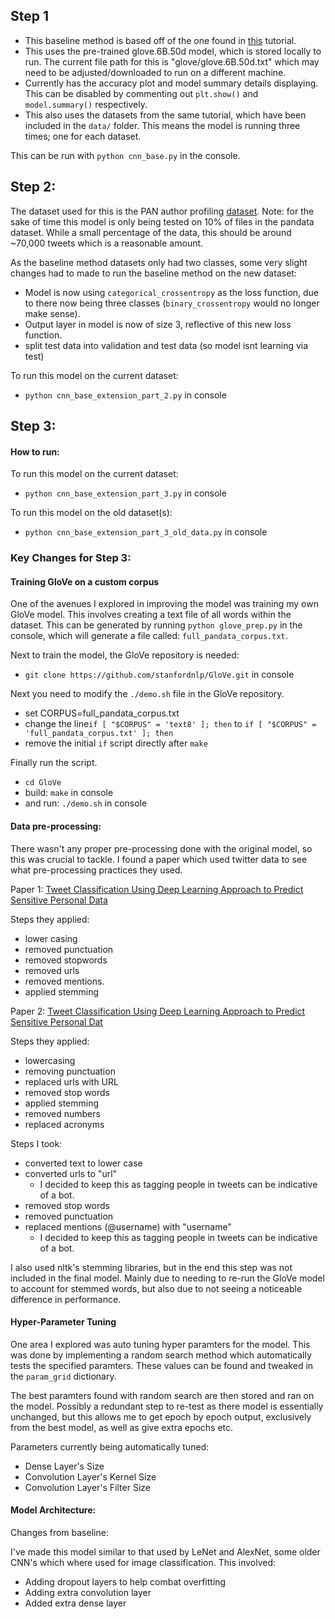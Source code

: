 
## Step 1

- This baseline method is based off of the one found in [this](https://realpython.com/python-keras-text-classification/) tutorial.
- This uses the pre-trained glove.6B.50d model, which is stored locally to run. The current file path for this is "glove/glove.6B.50d.txt" which may need to be adjusted/downloaded to run on a different machine.
- Currently has the accuracy plot and model summary details displaying. This can be disabled by commenting out ```plt.show()``` and ```model.summary()``` respectively.
- This also uses the datasets from the same tutorial, which have been included in the ```data/``` folder. This means the model is running three times; one for each dataset.


This can be run with ```python cnn_base.py``` in the console.

## Step 2:

The dataset used for this is the PAN author profiling [dataset](https://pan.webis.de/clef19/pan19-web/author-profiling.html). Note: for the sake of time this model is only being tested on 10% of files in the pandata dataset. While a small percentage of the data, this should be around ~70,000 tweets which is a reasonable amount.

As the baseline method datasets only had two classes, some very slight changes had to made to run the baseline method on the new dataset:
  - Model is now using ```categorical_crossentropy``` as the loss function, due to there now being three classes (```binary_crossentropy``` would no longer make sense).
  - Output layer in model is now of size 3, reflective of this new loss function.
  - split test data into validation and test data (so model isnt learning via test)


  To run this model on the current dataset:
  - ```python cnn_base_extension_part_2.py``` in console

## Step 3:


#### How to run:

To run this model on the current dataset:
- ```python cnn_base_extension_part_3.py``` in console

To run this model on the old dataset(s):
- ```python cnn_base_extension_part_3_old_data.py``` in console



### Key Changes for Step 3:

#### Training GloVe on a custom corpus

One of the avenues I explored in improving the model was training my own GloVe model. This involves creating a text file of all words within the dataset. This can be generated by running ```python glove_prep.py``` in the console, which will generate a file called: ```full_pandata_corpus.txt```.

Next to train the model, the GloVe repository is needed:
- ```git clone https://github.com/stanfordnlp/GloVe.git``` in console

Next you need to modify the ```./demo.sh``` file in the GloVe repository.
- set CORPUS=full_pandata_corpus.txt
- change the line```if [ "$CORPUS" = 'text8' ]; then``` to ```if [ "$CORPUS" = 'full_pandata_corpus.txt' ]; then```
- remove the initial ```if``` script directly after ```make```

Finally run the script.
- ```cd GloVe```
- build: ```make``` in console
- and run: ```./demo.sh``` in console


#### Data pre-processing:

There wasn't any proper pre-processing done with the original model, so this was crucial to tackle.
I found a paper which used twitter data to see what pre-processing practices they used.

Paper 1: [Tweet Classification Using Deep Learning Approach to Predict Sensitive Personal Data](https://link.springer.com/chapter/10.1007%2F978-3-030-60975-7_2)

Steps they applied:
- lower casing
- removed punctuation
- removed stopwords
- removed urls
- removed mentions.
- applied stemming

Paper 2: [Tweet Classification Using Deep Learning Approach to Predict Sensitive Personal Dat](https://link-springer-com.helicon.vuw.ac.nz/chapter/10.1007%2F978-981-15-5558-9_17)

Steps they applied:
- lowercasing
- removing punctuation
- replaced urls with URL
- removed stop words
- applied stemming
- removed numbers
- replaced acronyms

Steps I took:
- converted text to lower case
- converted urls to "url"
    - I decided to keep this as tagging people in tweets can be indicative of a bot.
- removed stop words
- removed punctuation
- replaced mentions (@username) with "username"
    - I decided to keep this as tagging people in tweets can be indicative of a bot.

I also used nltk's stemming libraries, but in the end this step was not included in the final model.
Mainly due to needing to re-run the GloVe model to account for stemmed words, but also due to not seeing a noticeable difference in performance.


#### Hyper-Parameter Tuning

One area I explored was auto tuning hyper paramters for the model. This was done by implementing a random search method which automatically tests the specified paramters. These values can be found and tweaked in the ```param_grid``` dictionary.

The best paramters found with random search are then stored and ran on the model. Possibly a redundant step to re-test as there model is essentially unchanged, but this allows me to get epoch by epoch output, exclusively from the best model, as well as give extra epochs etc.

Parameters currently being automatically tuned:
- Dense Layer's Size
- Convolution Layer's Kernel Size
- Convolution Layer's Filter Size


#### Model Architecture:

Changes from baseline:

I've made this model similar to that used by LeNet and AlexNet, some older CNN's which where used for image classification.
This involved:
- Adding dropout layers to help combat overfitting
- Adding extra convolution layer
- Added extra dense layer
